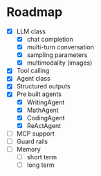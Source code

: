 # Roadmap

- [X] LLM class
    - [X] chat completion
    - [X] multi-turn conversation
    - [X] sampling parameters
    - [X] multimodality (images)
- [X] Tool calling
- [X] Agent class
- [X] Structured outputs
- [X] Pre built agents
    - [X] WritingAgent
    - [X] MathAgent
    - [X] CodingAgent
    - [X] ReActAgent
- [ ] MCP support
- [ ] Guard rails
- [ ] Memory
    - [ ] short term
    - [ ] long term